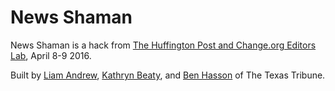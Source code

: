 # News Shaman

News Shaman is a hack from [The Huffington Post and Change.org Editors Lab](http://www.globaleditorsnetwork.org/programmes/editors-lab/the-huffington-post-and-changeorg-editors-lab/), April 8-9 2016.

Built by [Liam Andrew](https://github.com/mailbackwards), [Kathryn Beaty](https://github.com/kabeaty), and [Ben Hasson](https://github.com/bhasson) of The Texas Tribune.
